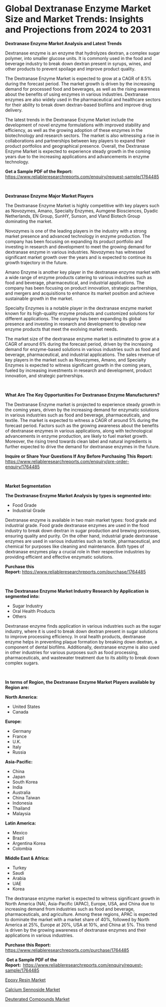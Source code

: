 <p><h1>Global Dextranase Enzyme Market Size and Market Trends: Insights and Projections from 2024 to 2031</h1></p><p><strong>Dextranase Enzyme Market Analysis and Latest Trends</strong></p>
<p><p>Dextranase enzyme is an enzyme that hydrolyzes dextran, a complex sugar polymer, into smaller glucose units. It is commonly used in the food and beverage industry to break down dextran present in syrups, wines, and other products to prevent spoilage and improve product quality.</p><p>The Dextranase Enzyme Market is expected to grow at a CAGR of 8.5% during the forecast period. The market growth is driven by the increasing demand for processed food and beverages, as well as the rising awareness about the benefits of using enzymes in various industries. Dextranase enzymes are also widely used in the pharmaceutical and healthcare sectors for their ability to break down dextran-based biofilms and improve drug delivery.</p><p>The latest trends in the Dextranase Enzyme Market include the development of novel enzyme formulations with improved stability and efficiency, as well as the growing adoption of these enzymes in the biotechnology and research sectors. The market is also witnessing a rise in collaborations and partnerships between key players to expand their product portfolios and geographical presence. Overall, the Dextranase Enzyme Market is expected to experience steady growth in the coming years due to the increasing applications and advancements in enzyme technology.</p></p>
<p><strong>Get a Sample PDF of the Report:&nbsp;</strong> <a href="https://www.reliableresearchreports.com/enquiry/request-sample/1764485">https://www.reliableresearchreports.com/enquiry/request-sample/1764485</a></p>
<p>&nbsp;</p>
<p><strong>Dextranase Enzyme Major Market Players</strong></p>
<p><p>The Dextranase Enzyme Market is highly competitive with key players such as Novozymes, Amano, Specialty Enzymes, Aumgene Biosciences, Dyadic Netherlands, EN Group, SunHY, Sunson, and Vland Biotech Group dominating the market. </p><p>Novozymes is one of the leading players in the industry with a strong market presence and advanced technology in enzyme production. The company has been focusing on expanding its product portfolio and investing in research and development to meet the growing demand for dextranase enzyme in various industries. Novozymes has witnessed significant market growth over the years and is expected to continue its growth trajectory in the future.</p><p>Amano Enzyme is another key player in the dextranase enzyme market with a wide range of enzyme products catering to various industries such as food and beverage, pharmaceutical, and industrial applications. The company has been focusing on product innovation, strategic partnerships, and mergers and acquisitions to enhance its market position and achieve sustainable growth in the market.</p><p>Specialty Enzymes is a notable player in the dextranase enzyme market known for its high-quality enzyme products and customized solutions for different applications. The company has been expanding its global presence and investing in research and development to develop new enzyme products that meet the evolving market needs.</p><p>The market size of the dextranase enzyme market is estimated to grow at a CAGR of around 6% during the forecast period, driven by the increasing demand for enzyme-based solutions in various industries such as food and beverage, pharmaceutical, and industrial applications. The sales revenue of key players in the market such as Novozymes, Amano, and Specialty Enzymes is expected to witness significant growth in the coming years, fueled by increasing investments in research and development, product innovation, and strategic partnerships.</p></p>
<p>&nbsp;</p>
<p><strong>What Are The Key Opportunities For Dextranase Enzyme Manufacturers?</strong></p>
<p><p>The Dextranase Enzyme market is projected to experience steady growth in the coming years, driven by the increasing demand for enzymatic solutions in various industries such as food and beverage, pharmaceuticals, and textile. The market is expected to witness a CAGR of around 5% during the forecast period. Factors such as the growing awareness about the benefits of dextranase enzymes in various applications, along with technological advancements in enzyme production, are likely to fuel market growth. Moreover, the rising trend towards clean label and natural ingredients is further expected to drive the demand for dextranase enzymes in the future.</p></p>
<p><strong>Inquire or Share Your Questions If Any Before Purchasing This Report:</strong> <a href="https://www.reliableresearchreports.com/enquiry/pre-order-enquiry/1764485">https://www.reliableresearchreports.com/enquiry/pre-order-enquiry/1764485</a></p>
<p>&nbsp;</p>
<p><strong>Market Segmentation</strong></p>
<p><strong>The Dextranase Enzyme Market Analysis by types is segmented into:</strong></p>
<p><ul><li>Food Grade</li><li>Industrial Grade</li></ul></p>
<p><p>Dextranase enzyme is available in two main market types: food grade and industrial grade. Food grade dextranase enzymes are used in the food industry to break down dextran in sugar production and brewing processes, ensuring quality and purity. On the other hand, industrial grade dextranase enzymes are used in various industries such as textile, pharmaceutical, and chemical for purposes like cleaning and maintenance. Both types of dextranase enzymes play a crucial role in their respective industries by providing efficient and effective enzymatic solutions.</p></p>
<p><strong>Purchase this Report:&nbsp;</strong><a href="https://www.reliableresearchreports.com/purchase/1764485">https://www.reliableresearchreports.com/purchase/1764485</a></p>
<p>&nbsp;</p>
<p><strong>The Dextranase Enzyme Market Industry Research by Application is segmented into:</strong></p>
<p><ul><li>Sugar Industry</li><li>Oral Health Products</li><li>Others</li></ul></p>
<p><p>Dextranase enzyme finds application in various industries such as the sugar industry, where it is used to break down dextran present in sugar solutions to improve processing efficiency. In oral health products, dextranase enzyme helps in preventing plaque formation by breaking down dextran, a component of dental biofilms. Additionally, dextranase enzyme is also used in other industries for various purposes such as food processing, pharmaceuticals, and wastewater treatment due to its ability to break down complex sugars.</p></p>
<p>&nbsp;</p>
<p><strong>In terms of Region, the Dextranase Enzyme Market Players available by Region are:</strong></p>
<p>
    <p> <strong> North America: </strong>
        <ul>
            <li>United States</li>
            <li>Canada</li>
        </ul>
        </p> 
    <p> <strong> Europe: </strong>
        <ul>
            <li>Germany</li>
            <li>France</li>
            <li>U.K.</li>
            <li>Italy</li>
            <li>Russia</li>
        </ul>
        </p> 
    <p> <strong> Asia-Pacific: </strong>
        <ul>
            <li>China</li>
            <li>Japan</li>
            <li>South Korea</li>
            <li>India</li>
            <li>Australia</li>
            <li>China Taiwan</li>
            <li>Indonesia</li>
            <li>Thailand</li>
            <li>Malaysia</li>
        </ul>
        </p> 
    <p> <strong> Latin America: </strong>
        <ul>
            <li>Mexico</li>
            <li>Brazil</li>
            <li>Argentina Korea</li>
            <li>Colombia</li>
        </ul>
        </p> 
    <p> <strong> Middle East & Africa: </strong>
        <ul>
            <li>Turkey</li>
            <li>Saudi</li>
            <li>Arabia</li>
            <li>UAE</li>
            <li>Korea</li>
        </ul>
    </p>
    </p>
<p><p>The dextranase enzyme market is expected to witness significant growth in North America (NA), Asia-Pacific (APAC), Europe, USA, and China due to increasing demand from industries such as food and beverage, pharmaceuticals, and agriculture. Among these regions, APAC is expected to dominate the market with a market share of 40%, followed by North America at 25%, Europe at 20%, USA at 10%, and China at 5%. This trend is driven by the growing awareness of dextranase enzymes and their applications in various industries.</p></p>
<p><strong>Purchase this Report: </strong><a href="https://www.reliableresearchreports.com/purchase/1764485">https://www.reliableresearchreports.com/purchase/1764485</a></p>
<p>&nbsp;<strong>Get a Sample PDF of the Report:&nbsp;&nbsp;</strong><a href="https://www.reliableresearchreports.com/enquiry/request-sample/1764485">https://www.reliableresearchreports.com/enquiry/request-sample/1764485</a></p>
<p><strong></strong></p>
<p><p><a href="https://github.com/derrinmiltonellis35gcl/Market-Research-Report-List-1/blob/main/epoxy-resin-market.md">Epoxy Resin Market</a></p><p><a href="https://summer-dogwood-3e9.notion.site/Calcium-Sennoside-Market-Research-Report-Unlocks-Analysis-on-the-Market-Financial-Status-Market-Siz-8a2da19e75d541e6a480e420ee85ea04">Calcium Sennoside Market</a></p><p><a href="https://github.com/Sherrillcrooksxa8i18ucf2m/Market-Research-Report-List-1/blob/main/deuterated-compounds-market.md">Deuterated Compounds Market</a></p></p>